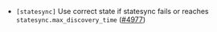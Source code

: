- `[statesync]` Use correct state if statesync fails or reaches
  `statesync.max_discovery_time`
  ([\#4977](https://github.com/depinnetwork/por-consensus/issues/4977))
